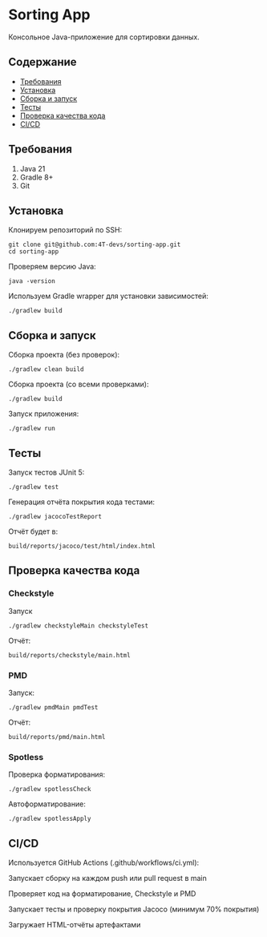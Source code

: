 # Sorting App
Консольное Java-приложение для сортировки данных.

## Содержание
* [Требования](#требования)
* [Установка](#установка)
* [Сборка и запуск](#сборка-и-запуск)
* [Тесты](#тесты)
* [Проверка качества кода](#проверка-качества-кода)
* [CI/CD](#cicd)

## Требования

1. Java 21
2. Gradle 8+
3. Git

## Установка

Клонируем репозиторий по SSH:
```
git clone git@github.com:4T-devs/sorting-app.git
cd sorting-app
```

Проверяем версию Java:
```
java -version
```

Используем Gradle wrapper для установки зависимостей:
```
./gradlew build
```

## Сборка и запуск

Сборка проекта (без проверок):
```
./gradlew clean build
```

Сборка проекта (со всеми проверками):
```
./gradlew build
```

Запуск приложения:
```
./gradlew run
```

## Тесты

Запуск тестов JUnit 5:
```
./gradlew test
```

Генерация отчёта покрытия кода тестами:
```
./gradlew jacocoTestReport
```

Отчёт будет в:
```
build/reports/jacoco/test/html/index.html
```

## Проверка качества кода
### Checkstyle
Запуск
```
./gradlew checkstyleMain checkstyleTest
```

Отчёт:
```
build/reports/checkstyle/main.html
```
### PMD
Запуск:
```
./gradlew pmdMain pmdTest
```
Отчёт:
```
build/reports/pmd/main.html
```

### Spotless
Проверка форматирования:
```
./gradlew spotlessCheck
```

Автоформатирование:
```
./gradlew spotlessApply
```

## CI/CD

Используется GitHub Actions (.github/workflows/ci.yml):

Запускает сборку на каждом push или pull request в main

Проверяет код на форматирование, Checkstyle и PMD

Запускает тесты и проверку покрытия Jacoco (минимум 70% покрытия)

Загружает HTML-отчёты артефактами